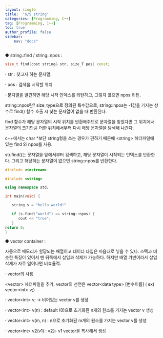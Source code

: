 ```yaml
---
layout: single
title:  "6/5 string"
categories: [Programming, C++]
tag: [Programming, C++]
toc: true
author_profile: false
sidebar:
    nav: "docs"
---
```


● string::find / string::npos : 

```c++
size_t find(cost string& str, size_T pos) const;
```

   · str : 찾고자 하는 문자열.

   · pos : 검색을 시작할 위치

   · 문자열을 발견하면 해당 시작 인덱스를 리턴하고, 그렇지 않으면 npos 리턴.

string::npos란? size_type으로 정의된 특수값으로, string::npos는 -1값을 가지는 상수로 find() 함수 호출 시 찾는 문자열이 없을 때 반환된다.

find 함수가 해당 문자열의 시작 위치를 반환해주므로 문자열을 찾았다면 그 위치에서 문자열의 크기만큼 더한 위치에서부터 다시 해당 문자열을 탐색해 나간다.

c++에서는 char *보단 string형을 쓰는 경우가 편하기 때문에 \<string> 헤더파일에 있는 find 와 npos를 사용.

str.find()는 문자열을 앞에서부터 검색하고, 해당 문자열이 시작되는 인덱스를 반환한다. 그리고 해당하는 문자열이 없으면 string::npos를 반환한다.



```C++
#include <iostream>

#include <string>

using namespace std;

int main(void) {

   string s = "hello world!"

   if (s.find("world") == string::npos) {
​      cout << "true";
   }
return 0;
}
```



● vector container :

자동으로 메모리가 할당되는 배열이고 데이터 타입은 마음대로 넣을 수 있다. 스택과 비슷한 특징이 있어서 맨 뒤쪽에서 삽입과 삭제가 가능하다. 하지만 배열 기반이라서 삽입 삭제가 자주 일어나면 비효율적.

   · vector의 사용

   \<vector> 헤더파일을 추가, vector의 선언은 vector\<data type> [변수이름] ( ex) vector\<int> v;)

   · vector\<int> v; -> 비어있는 vector v를 생성

   · vector\<int> v(n) : default (0)으로 초기화된 n개의 원소를 가지는 vector v 생성

   · vector\<int> v(m, n) : n으로 초기화된 m개의 원소를 가지는 vector v를 생성

   · vector\<int> v2(v1) : v2는 v1 vector을 복사해서 생성